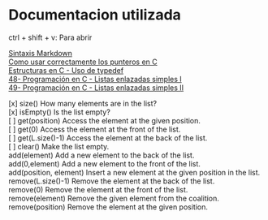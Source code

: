 # Documentacion utilizada

ctrl + shift + v: Para abrir  

[Sintaxis Markdown](https://markdown.es/sintaxis-markdown/)  
[Como usar correctamente los punteros en C](https://www.youtube.com/watch?v=OgX4vdtkkHQ)  
[Estructuras en C - Uso de typedef](https://www.youtube.com/watch?v=OYcrRZbZjfU)  
[48- Programación en C - Listas enlazadas simples I](https://www.youtube.com/watch?v=9DnuqpSFvlc)  
[49- Programación en C - Listas enlazadas simples II](https://www.youtube.com/watch?v=3q8935EP4Oc)  

[x] size() How many elements are in the list?  
[x] isEmpty() Is the list empty?  
[ ] get(position) Access the element at the given position.  
[ ] get(0) Access the element at the front of the list.  
[ ] get(L.size()-1) Access the element at the back of the list.  
[ ] clear() Make the list empty.  
add(element) Add a new element to the back of the list.  
add(0,element) Add a new element to the front of the list.  
add(position, element) Insert a new element at the given position in the list.  
remove(L.size()-1) Remove the element at the back of the list.  
remove(0) Remove the element at the front of the list.  
remove(element) Remove the given element from the coalition.  
remove(position) Remove the element at the given position.  
